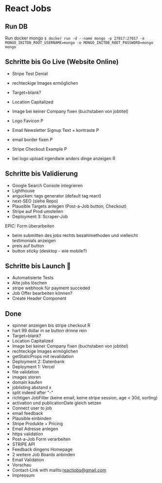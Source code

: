 # React Jobs

## Run DB

Run docker mongo
`$ docker run -d --name mongo -p 27017:27017 -e MONGO_INITDB_ROOT_USERNAME=mongo -e MONGO_INITDB_ROOT_PASSWORD=mongo mongo`

## Schritte bis Go Live (Website Online)

- Stripe Test Denial

- rechteckige Images ermöglichen
- Target=blank?
- Location Capitalized
- Image bei keiner Company fixen (buchstaben von jobtitel)
- Logo Favicon P
- Email Newsletter Signup Text + kontraste P
- email border fixen P
- Stripe Checkout Example P

- bei logo upload irgendwie anders dinge anzeigen R

## Schritte bis Validierung

- Google Search Console integrieren
- Lighthouse
- angucken: tags generator (default tag react)
- next-SEO (siehe Repo)
- Plausible Targets anlegen (Post-a-Job button, Checkout)
- Stripe auf Prod umstellen
- Deployment 3: Scraper-Job

EPIC: Form überarbeiten

- beim submitten des jobs rechts bezahlmethoden und vielleicht testimonials anzeigen
- preis auf button
- button sticky (desktop - wie mobile?)

## Schritte bis Launch 🚀

- Automatisierte Tests
- Alte jobs löschen
- stripe webhook für payment succeded
- Job Offer bearbeiten können?
- Create Header Component

## Done

- spinner anzeigen bis stripe checkout R
- hart 99 dollar in se button drinne rein
- Target=blank?
- Location Capitalized
- Image bei keiner Company fixen (buchstaben von jobtitel)
- rechteckige Images ermöglichen
- getStaticProps mit revalidation
- Deployment 2: Datenbank
- Deployment 1: Vercel
- file validation
- images storen
- domain kaufen
- joblisting abstand x
- split indeed after "-"
- richtigen JobFilter (keine email, keine stripe session, age < 30d, sorting)
- activation und publicationDate gleich setzen
- Connect user to job
- email feedback
- Plausible einbinden
- Stripe Produkte + Pricing
- Email Adresse anlegen
- https validation
- Post-a-Job Form verarbeiten
- STRIPE API
- Feedback dingens Homepage
- 2 weitere Job Boards anbinden
- Email Validation
- Vorschau
- Contact-Link with mailto:reactjobs@gmail.com
- Impressum
